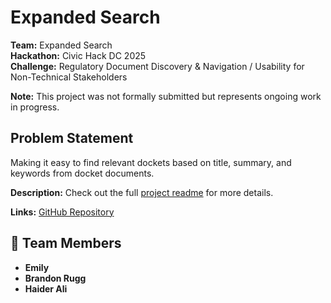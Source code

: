 # Expanded Search

**Team:** Expanded Search  
**Hackathon:** Civic Hack DC 2025  
**Challenge:** Regulatory Document Discovery & Navigation / Usability for Non-Technical Stakeholders

**Note:** This project was not formally submitted but represents ongoing work in progress.

## Problem Statement

Making it easy to find relevant dockets based on title, summary, and keywords from docket documents.

**Description:**
Check out the full [project readme](./upstream/README.md) for more details.

**Links:** [GitHub Repository](https://github.com/purplewildflower/regulations-llm)

## 🤝 Team Members

- **Emily**
- **Brandon Rugg**
- **Haider Ali**
